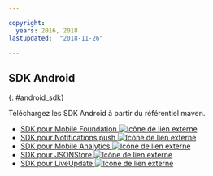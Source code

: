 ```yaml
---

copyright:
  years: 2016, 2018
lastupdated:  "2018-11-26"

---
```


##	SDK Android
{: #android_sdk}

Téléchargez les SDK Android à partir du référentiel maven. 

* [SDK pour Mobile Foundation ![Icône de lien externe](../../icons/launch-glyph.svg "Icône de lien externe")](https://search.maven.org/search?q=a:ibmmobilefirstplatformfoundation)
* [SDK pour Notifications push ![Icône de lien externe](../../icons/launch-glyph.svg "Icône de lien externe")](https://search.maven.org/search?q=a:ibmmobilefirstplatformfoundationpush)
* [SDK pour Mobile Analytics ![Icône de lien externe](../../icons/launch-glyph.svg "Icône de lien externe")](https://search.maven.org/search?q=a:ibmmobilefirstplatformfoundationanalytics)
* [SDK pour JSONStore ![Icône de lien externe](../../icons/launch-glyph.svg "Icône de lien externe")](https://search.maven.org/search?q=a:ibmmobilefirstplatformfoundationjsonstore)
* [SDK pour LiveUpdate ![Icône de lien externe](../../icons/launch-glyph.svg "Icône de lien externe")](https://search.maven.org/search?q=a:ibmmobilefirstplatformfoundationliveupdate)

